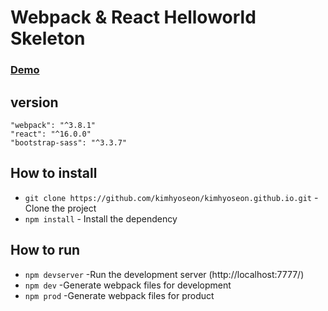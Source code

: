 # Webpack & React Helloworld Skeleton


### [Demo](https://kimhyoseon.github.io/Webpack-React-Helloworld-Skeleton/)


## version
<pre><code>"webpack": "^3.8.1"
"react": "^16.0.0"
"bootstrap-sass": "^3.3.7"
</code></pre>

## How to install
- ``git clone https://github.com/kimhyoseon/kimhyoseon.github.io.git`` - Clone the project
- ``npm install`` - Install the dependency

## How to run
- ``npm devserver``  -Run the development server (http://localhost:7777/)
- ``npm dev``  -Generate webpack files for development 
- ``npm prod``  -Generate webpack files for product
